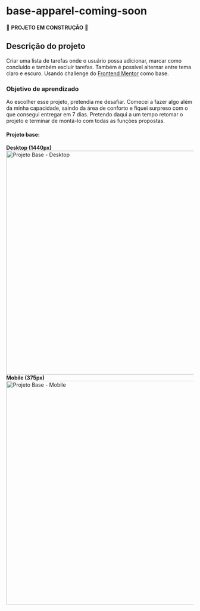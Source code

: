 # base-apparel-coming-soon

🚧 **PROJETO EM CONSTRUÇÃO** 🚧

## Descrição do projeto

Criar uma lista de tarefas onde o usuário possa adicionar, marcar como concluído e também excluir tarefas. Também é possível alternar entre tema claro e escuro. Usando challenge do [Frontend Mentor](https://www.frontendmentor.io/) como base.

### Objetivo de aprendizado

Ao escolher esse projeto, pretendia me desafiar. Comecei a fazer algo além da minha capacidade, saindo da área de conforto e fiquei surpreso com o que consegui entregar em 7 dias. Pretendo daqui a um tempo retomar o projeto e terminar de montá-lo com todas as funções propostas.

#### Projeto base:

**Desktop (1440px)** <br>
<img src="https://res.cloudinary.com/dz209s6jk/image/upload/q_auto:good,w_900/Challenges/llcq9eiv3ney5tkxgdtu.jpg" alt="Projeto Base - Desktop" width="600"/> <br>
**Mobile (375px)** <br>
<img src="https://res.cloudinary.com/dz209s6jk/image/upload/q_auto:good,w_900/Challenges/hieh9u8fnnptucjepnfu.jpg" alt="Projeto Base - Mobile" width="600"/>
